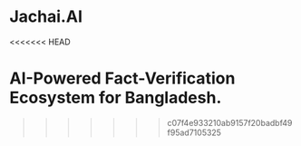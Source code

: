 # Jachai.AI
<<<<<<< HEAD

AI-Powered Fact-Verification Ecosystem for Bangladesh.
=======
>>>>>>> c07f4e933210ab9157f20badbf49f95ad7105325
